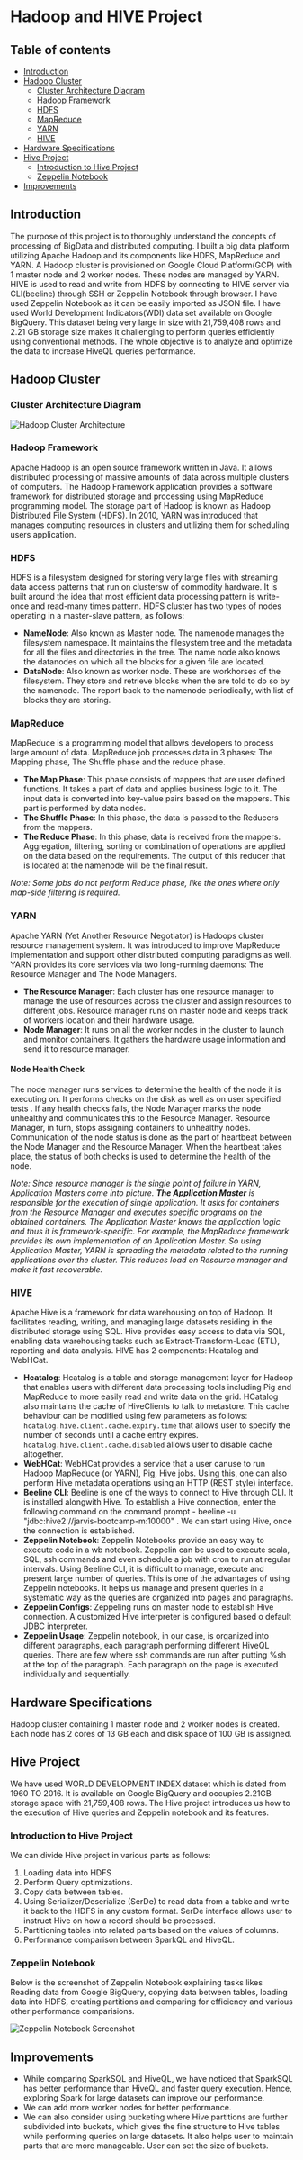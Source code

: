 # Hadoop and HIVE Project
## Table of contents
- [Introduction](#introduction)
- [Hadoop Cluster](#hadoop-cluster)
	- [Cluster Architecture Diagram](#cluster-architecture-diagram)
	- [Hadoop Framework](#hadoop-framework)
	- [HDFS](#hdfs)
	- [MapReduce](#mapreduce)
	- [YARN](#yarn)
	- [HIVE](#hive)
- [Hardware Specifications](#hardware-specifications)
- [Hive Project](#hive-project)
	- [Introduction to Hive Project](#introduction-to-hive-project)
	- [Zeppelin Notebook](#zeppelin-notebook)
- [Improvements](#improvements)

## Introduction
The purpose of this project is to thoroughly understand the concepts of processing of BigData and distributed computing. I built a big data platform utilizing Apache Hadoop and its components like HDFS, MapReduce and YARN. A Hadoop cluster is provisioned on Google Cloud Platform(GCP) with 1 master node and 2 worker nodes. These nodes are managed by YARN. HIVE is used to read and write from HDFS by connecting to HIVE server via CLI(beeline) through SSH or Zeppelin Notebook through browser. I have used Zeppelin Notebook as it can be easily imported as JSON file.
I have used World Development Indicators(WDI) data set available on Google BigQuery. 
This dataset being very large in size with 21,759,408 rows and 2.21 GB storage size makes it challenging to perform queries efficiently using conventional methods. The whole objective is to analyze and optimize the data to increase HiveQL queries performance.

## Hadoop Cluster

### Cluster Architecture Diagram

![Hadoop Cluster Architecture](./Assets/Hadoop_Architecture.png)

### Hadoop Framework
Apache Hadoop is an open source framework written in Java. It allows distributed processing of massive amounts of data across multiple clusters of computers. The Hadoop Framework application provides a software framework for distributed storage and processing using MapReduce programming model. The storage part of Hadoop is known as Hadoop Distributed File System (HDFS). In 2010, YARN was introduced that manages computing resources in clusters and utilizing them for scheduling users application. 

### HDFS
HDFS is a filesystem designed for storing very large files with streaming data access patterns that run on clustersw of commodity hardware. It is built around the idea that most efficient data processing pattern is write-once and read-many times pattern. HDFS cluster has two types of nodes operating in a master-slave pattern, as follows:
- __NameNode__: Also known as Master node. The namenode manages the filesystem namespace. It maintains the filesystem tree and the metadata for all the files and directories in the tree. The name node also knows the datanodes on which all the blocks for a given file are located.
- __DataNode__: Also known as worker node. These are workhorses of the filesystem. They store and retrieve blocks when the are told to do so by the namenode. The report back to the namenode periodically, with list of blocks they are storing.
	
### MapReduce
MapReduce is a programming model that allows developers to process large amount of data. MapReduce job processes data in 3 phases: The Mapping phase, The Shuffle phase and the reduce phase. 
- __The Map Phase__:  This phase consists of mappers that are user defined functions. It takes a part of data and applies business logic to it. The input data is converted into key-value pairs based on the mappers. This part is performed by data nodes. 
- __The Shuffle Phase__:  In this phase, the data is passed to the Reducers from the mappers. 
- __The Reduce Phase__:  In this phase, data is received from the mappers. Aggregation, filtering, sorting or combination of operations are applied on the data based on the requirements. The output of this reducer that is located at the namenode will be the final result.

_Note: Some jobs do not perform Reduce phase, like the ones where only map-side filtering is required._
### YARN
Apache YARN (Yet Another Resource Negotiator) is Hadoops cluster resource management system. It was introduced to improve MapReduce implementation and support other distributed computing paradigms as well. 
YARN provides its core services via two long-running daemons: The Resource Manager and The Node Managers. 
- __The Resource Manager__:  Each cluster has one resource manager to manage the use of resources across the cluster and assign resources to different jobs. Resource manager runs on master node and keeps track of workers location and their hardware usage. 
- __Node Manager__:  It runs on all the worker nodes in the cluster to launch and monitor containers. It gathers the hardware usage information and send it to resource manager. 

#### Node Health Check
The node manager runs services to determine the health of the node it is executing on. It performs checks on the disk as well as on user specified tests . If any health checks fails, the Node Manager marks the node unhealthy and communicates this to the Resource Manager. Resource Manager, in turn, stops assigning containers to unhealthy nodes. Communication of the node status is done as the part of heartbeat between the Node Manager and the Resource Manager. When the heartbeat takes place, the status of both checks is used to determine the health of the node.

_Note: Since resource manager is the single point of failure in YARN, Application Masters come into picture. __The Application Master__ is responsible for the execution of single application. It asks for containers from the Resource Manager and executes specific programs on the obtained containers. The Application Master knows the application logic and thus it is framework-specific. For example, the MapReduce framework provides its own implementation of an Application Master. So using Application Master, YARN is spreading the metadata related to the running applications over the cluster. This reduces load on Resource manager and make it fast recoverable._
### HIVE
Apache Hive is a framework for data warehousing on top of Hadoop. It facilitates reading, writing, and managing large datasets residing in the distributed storage using SQL. Hive provides easy access to data via SQL, enabling data warehousing tasks such as Extract-Transform-Load (ETL), reporting and data analysis. HIVE has 2 components: Hcatalog and WebHCat.
- __Hcatalog__:  Hcatalog is a table and storage management layer for Hadoop that enables users with different data processing tools including Pig and MapReduce to more easily read and write data on the grid. HCatalog also maintains the cache of HiveClients to talk to metastore. This cache behaviour can be modified using few parameters as follows: `hcatalog.hive.client.cache.expiry.time` that allows user to specify the number of seconds until a cache entry expires.
`hcatalog.hive.client.cache.disabled` allows user to disable cache altogether.
- __WebHCat__:  WebHCat provides a service that a user canuse to run Hadoop MapReduce (or YARN), Pig, Hive jobs. Using this, one can also perform Hive metadata operations using an HTTP (REST style) interface.
- __Beeline CLI__:  Beeline is one of the ways to connect to Hive through CLI. It is installed alongwith Hive. To establish a Hive connection, enter the following command on the command prompt - beeline -u "jdbc:hive2://jarvis-bootcamp-m:10000" . We can start using Hive, once the connection is established. 
- __Zeppelin Notebook__:  Zeppelin Notebooks provide an easy way to execute code in a wb notebook. Zeppelin can be used to execute scala, SQL, ssh commands and even schedule a job with cron to run at regular intervals. 
Using Beeline CLI, it is difficult to manage, execute and present large number of queries. This is one of the advantages of using Zeppelin notebooks. It helps us manage and present queries in a systematic way as the queries are organized into pages and paragraphs.  
- __Zeppelin Configs__:  Zeppeling runs on master node to establish Hive connection. A customized Hive interpreter is configured based o default JDBC interpreter. 
- __Zeppelin Usage__:   Zeppelin notebook, in our case, is organized into different paragraphs, each paragraph performing different HiveQL queries. There are few where ssh commands are run after putting %sh at the top of the paragraph. Each paragraph on the page is executed individually and sequentially.



## Hardware Specifications	
Hadoop cluster containing 1 master node and 2 worker nodes is created. Each node has 2 cores of 13 GB each and disk space of 100 GB is assigned.


## Hive Project
We have used WORLD DEVELOPMENT INDEX dataset which is dated from 1960 TO 2016. It is available on Google BigQuery and occupies 2.21GB storage space with 21,759,408 rows. 
The Hive project introduces us how to the execution of Hive queries and Zeppelin notebook and its features. 

### Introduction to Hive Project
We can divide Hive project in various parts as follows:
1. Loading data into HDFS
2. Perform Query optimizations.
3. Copy data between tables.  
4. Using Serializer/Deserialize (SerDe) to read data from a tabke and write it back to the HDFS in any custom format. SerDe interface allows user to instruct Hive on how a record should be processed.
5. Partitioning tables into related parts based on the values of columns.
6. Performance comparison between SparkQL and HiveQL.
	 
### Zeppelin Notebook
Below is the screenshot of Zeppelin Notebook explaining tasks likes Reading data from Google BigQuery, copying data between tables, loading data into HDFS, creating partitions and comparing for efficiency and various other performance comparisions.

![Zeppelin Notebook Screenshot](./Assets/Zeppelin_Hive.png)


## Improvements
* While comparing SparkSQL and HiveQL, we have noticed that SparkSQL has better performance than HiveQL and faster query execution. Hence, exploring Spark for large datasets can improve our performance.
* We can add more worker nodes for better performance.
* We can also consider using bucketing where Hive partitions are further subdivided into buckets, which gives the fine structure to Hive tables while performing queries on large datasets. It also helps user to maintain parts that are more manageable. User can set the size of buckets.
